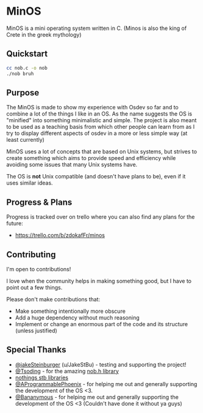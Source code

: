 # MinOS

MinOS is a mini operating system written in C.
(Minos is also the king of Crete in the greek mythology)

## Quickstart
```sh
cc nob.c -o nob 
./nob bruh
```

## Purpose

The MinOS is made to show my experience with Osdev so far and
to combine a lot of the things I like in an OS. 
As the name suggests the OS is "minified" into something minimalistic
and simple. The project is also meant to be used as a teaching basis from which 
other people can learn from as I try to display different aspects of osdev in
a more or less simple way (at least currently)

MinOS uses a lot of concepts that are based on Unix systems, but strives to create something which aims to provide speed and efficiency while avoiding some issues that many Unix systems have.

The OS is **not** Unix compatible (and doesn't have plans to be), even if it uses similar ideas.

## Progress & Plans

Progress is tracked over on trello where you can also find any plans for the future:
- https://trello.com/b/zdokafFr/minos

## Contributing

I'm open to contributions!

I love when the community helps in making something good, but I have to point out a few things.

Please don't make contributions that:
- Make something intentionally more obscure
- Add a huge dependency without much reasoning
- Implement or change an enormous part of the code and its structure (unless justified)

## Special Thanks 
- [@jakeSteinburger](https://github.com/jakeSteinburger) (u/JakeStBu) - testing and supporting the project!
- [@Tsoding](https://github.com/tsoding) - for the amazing [nob.h library](https://github.com/tsoding/nob.h)
- [nothings stb libraries](https://github.com/nothings/stb)
- [@AProgrammablePhoenix](https://github.com/AProgrammablePhoenix) - for helping me out and generally supporting the development of the OS <3.
- [@Bananymous](https://github.com/Bananymous) - for helping me out and generally supporting the development of the OS <3 (Couldn't have done it without ya guys)
